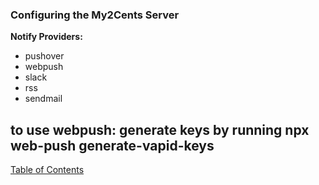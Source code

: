 ### Configuring the My2Cents Server

**Notify Providers:**

* pushover
* webpush
* slack
* rss
* sendmail

to use webpush: generate keys by running npx web-push generate-vapid-keys
---
[Table of Contents](docs/documentation.md)
